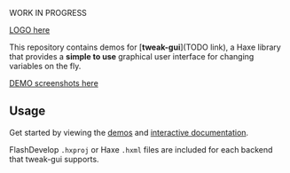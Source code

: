 WORK IN PROGRESS

[LOGO here](TODO)

This repository contains demos for [**tweak-gui**](TODO link), a Haxe library that provides a **simple to use** graphical user interface for changing variables on the fly.

[DEMO screenshots here](TODO)

## Usage

Get started by viewing the [demos](TODO) and [interactive documentation](TODO).

FlashDevelop ```.hxproj``` or Haxe ```.hxml``` files are included for each backend that tweak-gui supports. 
